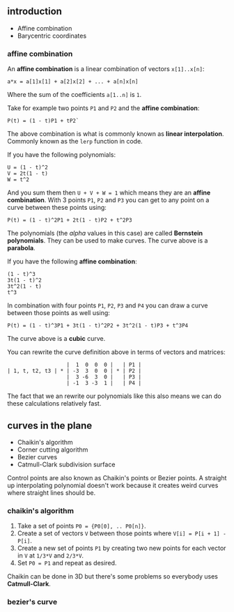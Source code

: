 ## introduction
* Affine combination
* Barycentric coordinates

### affine combination
An **affine combination** is a linear combination of vectors `x[1]..x[n]`:
```
a*x = a[1]x[1] + a[2]x[2] + ... + a[n]x[n]
```
Where the sum of the coefficients `a[1..n]` is `1`.

Take for example two points `P1` and `P2` and the **affine combination**:
```
P(t) = (1 - t)P1 + tP2`
```

The above combination is what is commonly known as **linear interpolation**. Commonly known as the `lerp` function in code.

If you have the following polynomials:
```
U = (1 - t)^2
V = 2t(1 - t)
W = t^2
```

And you sum them then `U + V + W = 1` which means they are an **affine combination**. With 3 points `P1`, `P2` and `P3` you can get to any point on a curve between these points using: 
```
P(t) = (1 - t)^2P1 + 2t(1 - t)P2 + t^2P3
```

The polynomials (the *alpha* values in this case) are called **Bernstein polynomials**. They can be used to make curves. The curve above is a **parabola**.

If you have the following **affine combination**:
```
(1 - t)^3
3t(1 - t)^2
3t^2(1 - t)
t^3
```

In combination with four points `P1`, `P2`, `P3` and `P4` you can draw a curve between those points as well using:
```
P(t) = (1 - t)^3P1 + 3t(1 - t)^2P2 + 3t^2(1 - t)P3 + t^3P4
```

The curve above is a **cubic** curve.

You can rewrite the curve definition above in terms of vectors and matrices:
```
                   |  1  0  0  0 |   | P1 |
| 1, t, t2, t3 | * | -3  3  0  0 | * | P2 |
                   |  3 -6  3  0 |   | P3 |
                   | -1  3 -3  1 |   | P4 | 
```

The fact that we an rewrite our polynomials like this also means we can do these calculations relatively fast.

## curves in the plane
* Chaikin's algorithm
* Corner cutting algorithm
* Bezier curves
* Catmull-Clark subdivision surface

Control points are also known as Chaikin's points or Bezier points. A straight up interpolating polynomial doesn't work because it creates weird curves where straight lines should be.

### chaikin's algorithm
1. Take a set of points `P0 = {P0[0], .. P0[n]}`.
2. Create a set of vectors `V` between those points where `V[i] = P[i + 1] - P[i]`. 
3. Create a new set of points `P1` by creating two new points for each vector in `V` at `1/3*V` and `2/3*V`.
4. Set `P0 = P1` and repeat as desired.

Chaikin can be done in 3D but there's some problems so everybody uses **Catmull-Clark**.

### bezier's curve



